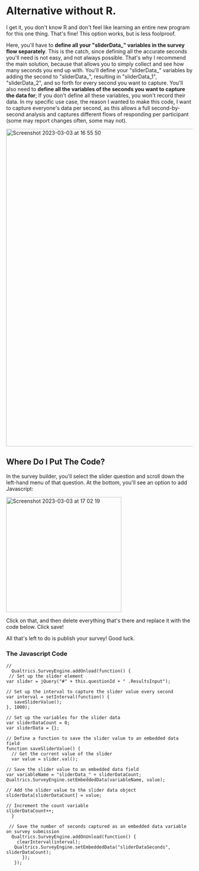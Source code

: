 
# Alternative without R.
I get it, you don't know R and don't feel like learning an entire new program for this one thing. That's fine! This option works, but is less foolproof.

Here, you'll have to **define all your "sliderData_" variables in the survey flow separately**. This is the catch, since defining all the accurate seconds you'll need is not easy, and not always possible. That's why I recommend the main solution, because that allows you to simply collect and see how many seconds you end up with. 
You'll define your "sliderData_" variables by adding the second to "sliderData_", resulting in "sliderData_1", "sliderData_2", and so forth for every second you want to capture. 
You'll also need to **define all the variables of the seconds you want to capture the data for**; If you don't define all these variables, you won't record their data. In my specific use case, the reason I wanted to make this code, I want to capture everyone's data per second, as this allows a full second-by-second analysis and captures different flows of responding per participant (some may report changes often, some may not). 

<img width="858" alt="Screenshot 2023-03-03 at 16 55 50" src="https://user-images.githubusercontent.com/47788764/222863636-5cef7674-d3f8-4b2a-947d-254b620f49fd.png">

## Where Do I Put The Code? 

In the survey builder, you'll select the slider question and scroll down the left-hand menu of that question. At the bottom, you'll see an option to add Javascript:

<img width="311" alt="Screenshot 2023-03-03 at 17 02 19" src="https://user-images.githubusercontent.com/47788764/222864071-8ff6331d-e173-427b-a9dd-ffa05b5929a5.png">

Click on that, and then delete everything that's there and replace it with the code below. Click save! 

All that's left to do is publish your survey! Good luck. 

### The Javascript Code

    //
      Qualtrics.SurveyEngine.addOnload(function() {
     // Set up the slider element
    var slider = jQuery("#" + this.questionId + " .ResultsInput");

    // Set up the interval to capture the slider value every second
    var interval = setInterval(function() {
       saveSliderValue();
    }, 1000);

    // Set up the variables for the slider data
    var sliderDataCount = 0;
    var sliderData = {};

    // Define a function to save the slider value to an embedded data field
    function saveSliderValue() {
      // Get the current value of the slider
      var value = slider.val();

    // Save the slider value to an embedded data field
    var variableName = "sliderData_" + sliderDataCount;
    Qualtrics.SurveyEngine.setEmbeddedData(variableName, value);

    // Add the slider value to the slider data object
    sliderData[sliderDataCount] = value;

    // Increment the count variable
    sliderDataCount++;
      }

     // Save the number of seconds captured as an embedded data variable on survey submission
      Qualtrics.SurveyEngine.addOnUnload(function() {
        clearInterval(interval);
       Qualtrics.SurveyEngine.setEmbeddedData("sliderDataSeconds", sliderDataCount);
          });
       });
